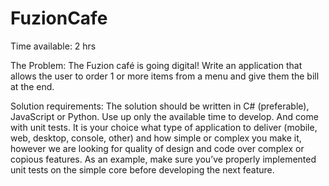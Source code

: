 # FuzionCafe

Time available: 2 hrs

The Problem: The Fuzion café is going digital! Write an application that allows the user to order 1 or
more items from a menu and give them the bill at the end.

Solution requirements: The solution should be written in C# (preferable), JavaScript or Python. Use
up only the available time to develop. And come with unit tests.
It is your choice what type of application to deliver (mobile, web, desktop, console, other) and how
simple or complex you make it, however we are looking for quality of design and code over complex
or copious features. As an example, make sure you’ve properly implemented unit tests on the simple
core before developing the next feature. 

